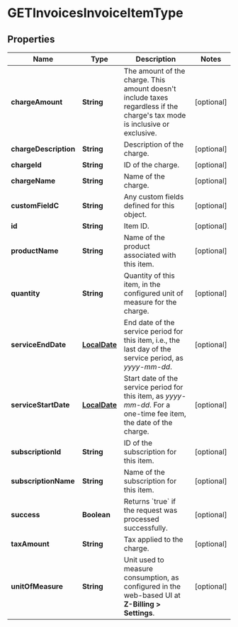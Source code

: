 
# GETInvoicesInvoiceItemType

## Properties
Name | Type | Description | Notes
------------ | ------------- | ------------- | -------------
**chargeAmount** | **String** | The amount of the charge. This amount doesn&#39;t include taxes regardless if the charge&#39;s tax mode is inclusive or exclusive.  |  [optional]
**chargeDescription** | **String** | Description of the charge.  |  [optional]
**chargeId** | **String** | ID of the charge.  |  [optional]
**chargeName** | **String** | Name of the charge.  |  [optional]
**customFieldC** | **String** | Any custom fields defined for this object.  |  [optional]
**id** | **String** | Item ID.  |  [optional]
**productName** | **String** | Name of the product associated with this item.  |  [optional]
**quantity** | **String** | Quantity of this item, in the configured unit of measure for the charge.  |  [optional]
**serviceEndDate** | [**LocalDate**](LocalDate.md) | End date of the service period for this item, i.e., the last day of the service period, as _yyyy-mm-dd_.  |  [optional]
**serviceStartDate** | [**LocalDate**](LocalDate.md) | Start date of the service period for this item, as _yyyy-mm-dd_. For a one-time fee item, the date of the charge.  |  [optional]
**subscriptionId** | **String** | ID of the subscription for this item.  |  [optional]
**subscriptionName** | **String** | Name of the subscription for this item.  |  [optional]
**success** | **Boolean** | Returns &#x60;true&#x60; if the request was processed successfully.  |  [optional]
**taxAmount** | **String** | Tax applied to the charge.  |  [optional]
**unitOfMeasure** | **String** | Unit used to measure consumption, as configured in the web-based UI at **Z-Billing &gt; Settings**.  |  [optional]



